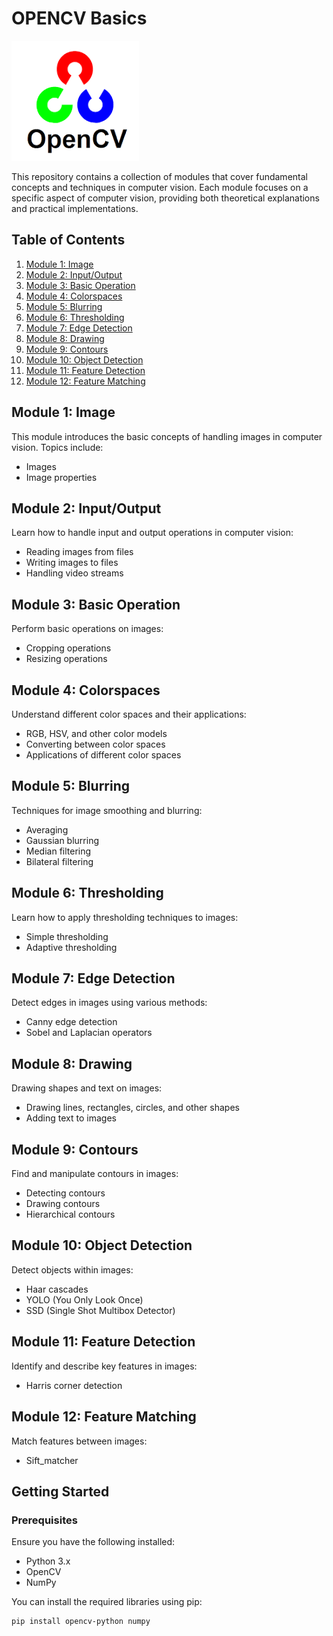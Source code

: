 # OPENCV Basics

![OpenCV Logo](opencv_logo.png)

This repository contains a collection of modules that cover fundamental concepts and techniques in computer vision. Each module focuses on a specific aspect of computer vision, providing both theoretical explanations and practical implementations.

## Table of Contents

1. [Module 1: Image](#module-1-image)
2. [Module 2: Input/Output](#module-2-inputoutput)
3. [Module 3: Basic Operation](#module-3-basic-operation)
4. [Module 4: Colorspaces](#module-4-colorspaces)
5. [Module 5: Blurring](#module-5-blurring)
6. [Module 6: Thresholding](#module-6-thresholding)
7. [Module 7: Edge Detection](#module-7-edge-detection)
8. [Module 8: Drawing](#module-8-drawing)
9. [Module 9: Contours](#module-9-contours)
10. [Module 10: Object Detection](#module-10-object-detection)
11. [Module 11: Feature Detection](#module-11-feature-detection)
12. [Module 12: Feature Matching](#module-12-feature-matching)

## Module 1: Image

This module introduces the basic concepts of handling images in computer vision. Topics include:
- Images
- Image properties

## Module 2: Input/Output

Learn how to handle input and output operations in computer vision:
- Reading images from files
- Writing images to files
- Handling video streams

## Module 3: Basic Operation

Perform basic operations on images:
- Cropping operations
- Resizing operations

## Module 4: Colorspaces

Understand different color spaces and their applications:
- RGB, HSV, and other color models
- Converting between color spaces
- Applications of different color spaces

## Module 5: Blurring

Techniques for image smoothing and blurring:
- Averaging
- Gaussian blurring
- Median filtering
- Bilateral filtering

## Module 6: Thresholding

Learn how to apply thresholding techniques to images:
- Simple thresholding
- Adaptive thresholding

## Module 7: Edge Detection

Detect edges in images using various methods:
- Canny edge detection
- Sobel and Laplacian operators

## Module 8: Drawing

Drawing shapes and text on images:
- Drawing lines, rectangles, circles, and other shapes
- Adding text to images

## Module 9: Contours

Find and manipulate contours in images:
- Detecting contours
- Drawing contours
- Hierarchical contours

## Module 10: Object Detection

Detect objects within images:
- Haar cascades
- YOLO (You Only Look Once)
- SSD (Single Shot Multibox Detector)

## Module 11: Feature Detection

Identify and describe key features in images:
- Harris corner detection

## Module 12: Feature Matching

Match features between images:
- Sift_matcher

## Getting Started

### Prerequisites

Ensure you have the following installed:
- Python 3.x
- OpenCV
- NumPy

You can install the required libraries using pip:

```bash
pip install opencv-python numpy
